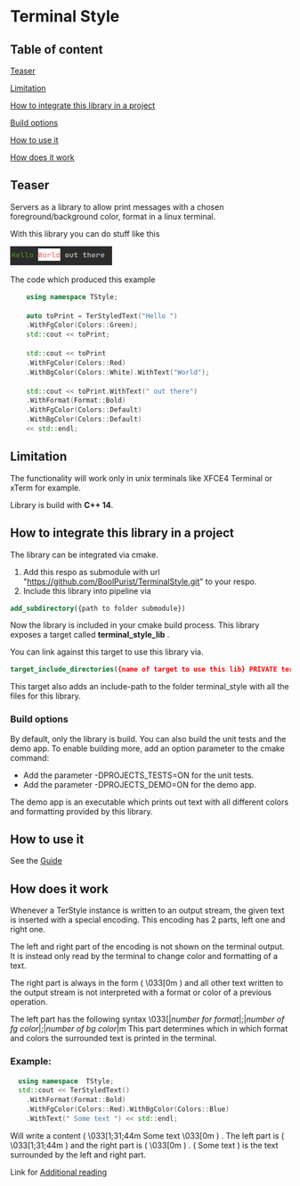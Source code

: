 # Terminal Style

## Table of content

[Teaser](#Teaser)

[Limitation](#Limitation)

[How to integrate this library in a project](#How-to-integrate-this-library-in-a-project)

[Build options](#Build-options)

[How to use it](#How-to-use-it)

[How does it work](#How-does-it-work)

## Teaser

Servers as a library to allow print messages with a chosen foreground/background color, format 
in a linux terminal.

With this library you can do stuff like this

![teaser_example](./pictures/teaser_example.png)

The code which produced this example

```c++
    using namespace TStyle;
    
    auto toPrint = TerStyledText("Hello ")
    .WithFgColor(Colors::Green);
    std::cout << toPrint;
    
    std::cout << toPrint
    .WithFgColor(Colors::Red)
    .WithBgColor(Colors::White).WithText("World");
    
    std::cout << toPrint.WithText(" out there")
    .WithFormat(Format::Bold)
    .WithFgColor(Colors::Default)
    .WithBgColor(Colors::Default)
    << std::endl;
```

## Limitation

The functionality will work only in unix terminals like XFCE4 Terminal or xTerm for example.

Library is build with **C++ 14**.

## How to integrate this library in a project

The library can be integrated via cmake.

1. Add this respo as submodule with url "https://github.com/BoolPurist/TerminalStyle.git" to your respo.
2. Include this library into pipeline via 

```cmake
add_subdirectory({path to folder submodule})
```

Now the library is included in your cmake build process. 
This library exposes a target called **terminal_style_lib** .

You can link against this target to use this library via.

```cmake
target_include_directories({name of target to use this lib} PRIVATE terminal_style_lib)
```

This target also adds an include-path to the folder terminal_style with all the files for this library.

### Build options

By default, only the library is build. You can also build the unit tests and the demo app.
To enable building more, add an option parameter to the cmake command:

- Add the parameter -DPROJECTS_TESTS=ON for the unit tests.
- Add the parameter -DPROJECTS_DEMO=ON for the demo app.

The demo app is an executable which prints out text with all different colors and 
formatting provided by this library.

## How to use it

See the [Guide](./Guide.md)

## How does it work

Whenever a TerStyle instance is written to an output stream, the given text
is inserted with a special encoding. This encoding has 2 parts, left one and right one.

The left and right part of the encoding is not shown on the terminal output. 
It is instead only read by the terminal to change color and formatting of a text.

The right part is always in the form ( \033[0m ) and all other text written to the output stream
is not interpreted with a format or color of a previous operation.

The left part has the following syntax 
\033[|*number for format*|;|*number of fg color*|;|*number of bg color*|m
This part determines which in which format and colors the surrounded text is printed in the terminal.

### Example: 
```cpp
  using namespace  TStyle;
  std::cout << TerStyledText()
    .WithFormat(Format::Bold)
    .WithFgColor(Colors::Red).WithBgColor(Colors::Blue)
    .WithText(" Some text ") << std::endl;
```
Will write a content ( \033[1;31;44m Some text \033[0m ) . The left part
is ( \033[1;31;44m ) and the right part is ( \033[0m ) . ( Some text ) is the text 
surrounded by the left and right part.

Link for [Additional reading](https://misc.flogisoft.com/bash/tip_colors_and_formatting)